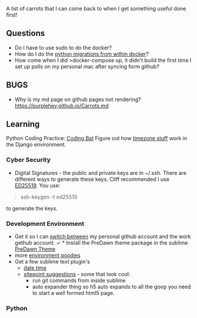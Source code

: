 
A list of carrots that I can come back to when I get something useful done first!

## Questions
* Do I have to use sudo to do the docker?
* How do I do the [python migrations from within docker](https://stackoverflow.com/questions/33992867/how-do-you-perform-django-database-migrations-when-using-docker-compose#)?
* How come when I did >docker-compose up, it didn't build the first time I set up polls on my personal mac after syncing form github?

## BUGS
* Why is my md page on github pages not rendering? https://purplehey.github.io/Carrots.md

## Learning
Python Coding Practice:
[Coding Bat](http://codingbat.com/python)
Figure out how [timezone stuff](https://docs.djangoproject.com/en/2.0/topics/i18n/timezones/) work in the Django environment.
### Cyber Security
* Digital Signatures - the public and private keys are in ~/.ssh.  There are different ways to generate these keys.  Cliff recommended I use [ED25519](https://ed25519.cr.yp.to/index.html).  You use:

>ssh-keygen -t ed25519

to generate the keys.

### Development Environment
* Get it so I can [switch between](http://mherman.org/blog/2013/09/16/managing-multiple-github-accounts/#.WpV50xPwbOQ) my personal github account and the work gethub account.
✓ * Install the PreDawn theme package in the sublime [PreDawn Theme](http://jamiewilson.io/predawn/)
* more [environment goodies]()
* Get a few sublime text plugin's
  * [date time](https://gist.github.com/robcowie/1323194)
  * [sitepoint suggestions](https://www.sitepoint.com/10-essential-sublime-text-plugins-full-stack-developer/) - some that look cool:
    * run git commands from inside sublime
    * auto expander thing so h5 auto expands to all the goop you need to start a well formed html5 page.
### Python

